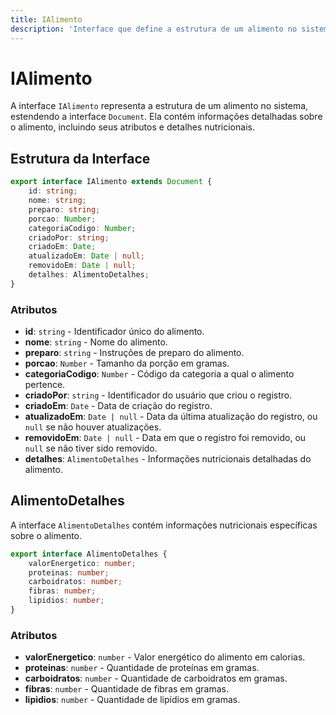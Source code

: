 ```yaml
---
title: IAlimento
description: 'Interface que define a estrutura de um alimento no sistema.'
---
```


# IAlimento

A interface `IAlimento` representa a estrutura de um alimento no sistema, estendendo a interface `Document`. Ela contém informações detalhadas sobre o alimento, incluindo seus atributos e detalhes nutricionais.

## Estrutura da Interface

```typescript
export interface IAlimento extends Document {
    id: string;
    nome: string;
    preparo: string;
    porcao: Number;
    categoriaCodigo: Number;
    criadoPor: string;
    criadoEm: Date;
    atualizadoEm: Date | null;
    removidoEm: Date | null;
    detalhes: AlimentoDetalhes;
}
```

### Atributos

- **id**: `string` - Identificador único do alimento.
- **nome**: `string` - Nome do alimento.
- **preparo**: `string` - Instruções de preparo do alimento.
- **porcao**: `Number` - Tamanho da porção em gramas.
- **categoriaCodigo**: `Number` - Código da categoria a qual o alimento pertence.
- **criadoPor**: `string` - Identificador do usuário que criou o registro.
- **criadoEm**: `Date` - Data de criação do registro.
- **atualizadoEm**: `Date | null` - Data da última atualização do registro, ou `null` se não houver atualizações.
- **removidoEm**: `Date | null` - Data em que o registro foi removido, ou `null` se não tiver sido removido.
- **detalhes**: `AlimentoDetalhes` - Informações nutricionais detalhadas do alimento.

## AlimentoDetalhes

A interface `AlimentoDetalhes` contém informações nutricionais específicas sobre o alimento.

```typescript
export interface AlimentoDetalhes {
    valorEnergetico: number;
    proteinas: number;
    carboidratos: number;
    fibras: number;
    lipidios: number;
}
```

### Atributos

- **valorEnergetico**: `number` - Valor energético do alimento em calorias.
- **proteinas**: `number` - Quantidade de proteínas em gramas.
- **carboidratos**: `number` - Quantidade de carboidratos em gramas.
- **fibras**: `number` - Quantidade de fibras em gramas.
- **lipidios**: `number` - Quantidade de lipídios em gramas.